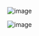 ![image](https://user-images.githubusercontent.com/15141224/200125853-9f8b548a-6c02-4385-9647-f0d0d9da8dbc.png)


![image](https://user-images.githubusercontent.com/15141224/200125885-49b26108-3dda-4210-9086-907a4be7af1c.png)
